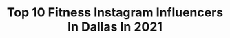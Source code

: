 ---
title: Top 10 Fitness Instagram Influencers In Dallas In 2021
description: >-
  Find top fitness Instagram influencers in Dallas in 2021. Most popular hashtags: #fitness #workout #fit.
platform: Instagram
hits: 227
text_top: See the best Instagram influencers on inBeat.
text_bottom: inBeat holds 227 Instagram influencers like this in Dallas, United States for you to collaborate.
profiles:
  - username: "thedallaseli"
    fullname: >-
      DALLAS  ELI
    bio: >-
      Rep @msaagency Credits : Nicki Minaj, MC Hammer, Old Navy & more. 📍 Chicago 📍Dallas 📍 LA
    location: "United States"
    followers: 24699
    engagement: 574
    commentsToLikes: 0.070534
    id: ck55ms8g54nk00i11baxk6za3
    verified: false
    hashtags: "#libraseason, #peach, #dallaseli, #dallaselixchoreo"
  - username: "justbrandi_"
    fullname: >-
      Brandi🌿JustBrandi
    bio: >-
      💍+ 👦🏼👦🏼👶🏼 👀peep the stories 👇🏼60 lbs 💄👗🏋🏻‍♀️ beauty| fashion| fitness 📍Dallas, TX
    location: "United States"
    followers: 103866
    engagement: 202
    commentsToLikes: 0.060623
    id: ck6u7ol9ymr5t0j71r28wnvt7
    verified: false
    hashtags: "#boostyourroots, #maximizingnaptime, #liketkit, #cinemoodpartner"
  - username: "dallas.lynn.fitness"
    fullname: >-
      DALLAS CUMMINGS
    bio: >-
      💗 Loving Jesus 👟 Fitness Coach ⛷Adrenaline Junkie ✨I help women tap into their highest potential ✨ becoming the badass lady they were meant to be￼
    location: "United States"
    followers: 8614
    engagement: 378
    commentsToLikes: 0.096660
    id: ckap621nne4ox0i782ao272t6
    verified: false
    hashtags: "#health, #champagnelover, #mentallystrong, #6weeksofthework"
  - username: "anjelicacirone"
    fullname: >-
      Anjelica Cirone
    bio: >-
      ❤️ University of Louisville All-Girl Cheerleader alumna 🇺🇸 2X USA World Champion 💪 Trainer at @bodymachinefitness 💉 @realdrdallas 📍 Dallas
    location: "United States"
    followers: 4514
    engagement: 1172
    commentsToLikes: 0.056867
    id: ckaoynh0ai8w10i78e9maxo2e
    verified: false
    hashtags: "#cheer, #workoutmotivation, #badass, #dallas"
  - username: "brandonbo9"
    fullname: >-
      Brandon Martinez
    bio: >-
      • Dallas📍 • Fitness 💪🏼 • Wanderlust 🌍 • EDM Enthusiast 🎶 • Texas State Alumnus 🎓
    location: "United States"
    followers: 7773
    engagement: 1796
    commentsToLikes: 0.022560
    id: ck9wfchseo98g0j78rj8zo819
    verified: false
    hashtags: "#blackouttuesday"
  - username: "dilmayohely"
    fullname: >-
      Yohely Ojeda
    bio: >-
      💍 Wife 🏋🏽‍♀️ Fitness 🇭🇳 Latina 📍 Dallas, TX
    location: "United States"
    followers: 14476
    engagement: 481
    commentsToLikes: 0.010769
    id: ck5cew16kltng0i11xylit9lf
    verified: false
    hashtags: "#valentinesweekend, #lovestory, #mrandmrs, #marriedlife"
  - username: "3hunnid_fitness"
    fullname: >-
      J Hicks
    bio: >-
      “ I’m gone get you Moving” Dallas,TX🩸 Fitness Trainer/👣Movement Specialists/ Former Purdue Boilermaker 🚂/ Univ. Of Texas at Arlington Grad
    location: "United States"
    followers: 24354
    engagement: 250
    commentsToLikes: 0.022812
    id: ckap0fp36q2l50i78ssepqrox
    verified: false
    hashtags: "#fitness, #fitnessmotivation, #muscle, #3hunnid"
  - username: "jamieandries"
    fullname: >-
      JAMES
    bio: >-
      ⚡️fashion + fitness + life 🗺dallas, tx 🤠 👱🏼‍♀️social media manager @rebelathletic 💌inquiries: paul@cegtalent.com 𝐘𝐎𝐔𝐓𝐔𝐁𝐄🎥👇🏼
    location: "United States"
    followers: 442624
    engagement: 154
    commentsToLikes: 0.019917
    id: ckaozy55gnxj40i78496q9u0t
    verified: true
    hashtags: "#abworkout, #8minabs, #ad, #cincodemayo"
  - username: "antoine_howard"
    fullname: >-
      Antoine Howard
    bio: >-
      🧠 Mindset Architect 🗣 Go follow @iamlifted_ 🙏🏾 🏆 Voted 2019 Dallas Best Fitness Instructor
    location: "United States"
    followers: 6090
    engagement: 222
    commentsToLikes: 0.056625
    id: ck6tzcjuy8wp70j71vc0z7kvv
    verified: false
    hashtags: "#liketkit, #ltkmens, #ltkfitnessapparel, #ltkshoecrush"
  - username: "c10cuin"
    fullname: >-
      Ana Cuin
    bio: >-
      Dallas, TX 🦋 COWBOYS 🏈💙 #84C10 #96impalaSS
    location: "United States"
    followers: 50187
    engagement: 679
    commentsToLikes: 0.026666
    id: ck5hkg4noiczs0i111dwvnhaq
    verified: false
    hashtags: "#shein, #fitnessmotivation, #happiness, #californialove"
---